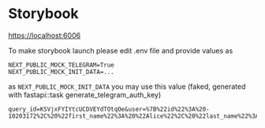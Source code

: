 # Storybook

[https://localhost:6006](https://localhost:6006)

To make storybook launch please edit .env file and provide values as

```
NEXT_PUBLIC_MOCK_TELEGRAM=True
NEXT_PUBLIC_MOCK_INIT_DATA=...
```

as `NEXT_PUBLIC_MOCK_INIT_DATA` you may use this value (faked, generated with fastapi::task generate\_telegram\_auth\_key)

```
query_id=KSVjxFYIYtcUCDVEYdTOtqOe&user=%7B%22id%22%3A%20-10203172%2C%20%22first_name%22%3A%20%22Alice%22%2C%20%22last_name%22%3A%20%22Adventures%22%2C%20%22username%22%3A%20%22alice%22%2C%20%22language_code%22%3A%20%22en%22%2C%20%22is_premium%22%3A%20true%2C%20%22allows_write_to_pm%22%3A%20true%7D&auth_date=1716275610&hash=37d6c003068105af94cc162de4b0084750ce7dcfcc1911dd5aa374b364ac6bcd
```
